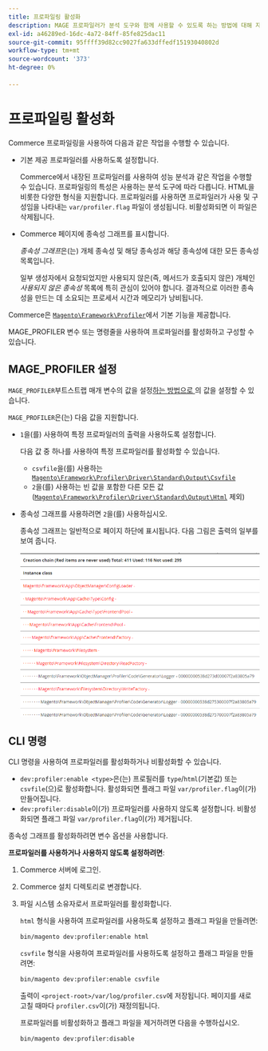 ```yaml
---
title: 프로파일링 활성화
description: MAGE 프로파일러가 분석 도구와 함께 사용할 수 있도록 하는 방법에 대해 자세히 알아보십시오.
exl-id: a46289ed-16dc-4a72-84ff-85fe825dac11
source-git-commit: 95ffff39d82cc9027fa633dffedf15193040802d
workflow-type: tm+mt
source-wordcount: '373'
ht-degree: 0%

---
```


# 프로파일링 활성화

Commerce 프로파일링을 사용하여 다음과 같은 작업을 수행할 수 있습니다.

- 기본 제공 프로파일러를 사용하도록 설정합니다.

  Commerce에서 내장된 프로파일러를 사용하여 성능 분석과 같은 작업을 수행할 수 있습니다. 프로파일링의 특성은 사용하는 분석 도구에 따라 다릅니다. HTML을 비롯한 다양한 형식을 지원합니다. 프로파일러를 사용하면 프로파일러가 사용 및 구성임을 나타내는 `var/profiler.flag` 파일이 생성됩니다. 비활성화되면 이 파일은 삭제됩니다.

- Commerce 페이지에 종속성 그래프를 표시합니다.

  _종속성 그래프_&#x200B;은(는) 개체 종속성 및 해당 종속성과 해당 종속성에 대한 모든 종속성 목록입니다.

  일부 생성자에서 요청되었지만 사용되지 않은(즉, 메서드가 호출되지 않은) 개체인 _사용되지 않은 종속성_ 목록에 특히 관심이 있어야 합니다. 결과적으로 이러한 종속성을 만드는 데 소요되는 프로세서 시간과 메모리가 낭비됩니다.

Commerce은 [`Magento\Framework\Profiler`][profiler]에서 기본 기능을 제공합니다.

MAGE_PROFILER 변수 또는 명령줄을 사용하여 프로파일러를 활성화하고 구성할 수 있습니다.

## MAGE_PROFILER 설정

`MAGE_PROFILER`부트스트랩 매개 변수의 값을 설정[하는 방법으로 ](../bootstrap/set-parameters.md)의 값을 설정할 수 있습니다.

`MAGE_PROFILER`은(는) 다음 값을 지원합니다.

- `1`을(를) 사용하여 특정 프로파일러의 출력을 사용하도록 설정합니다.

  다음 값 중 하나를 사용하여 특정 프로파일러를 활성화할 수 있습니다.

   - `csvfile`을(를) 사용하는 [`Magento\Framework\Profiler\Driver\Standard\Output\Csvfile`][csvfile]
   - `2`을(를) 사용하는 빈 값을 포함한 다른 모든 값([`Magento\Framework\Profiler\Driver\Standard\Output\Html`][html] 제외)

- 종속성 그래프를 사용하려면 `2`을(를) 사용하십시오.

  종속성 그래프는 일반적으로 페이지 하단에 표시됩니다. 다음 그림은 출력의 일부를 보여 줍니다.

  ![종속성 그래프](../../assets/configuration/depend-graphs.png)

## CLI 명령

CLI 명령을 사용하여 프로파일러를 활성화하거나 비활성화할 수 있습니다.

- `dev:profiler:enable <type>`은(는) 프로필러를 `type`/`html`(기본값) 또는 `csvfile`(으)로 활성화합니다. 활성화되면 플래그 파일 `var/profiler.flag`이(가) 만들어집니다.
- `dev:profiler:disable`이(가) 프로파일러를 사용하지 않도록 설정합니다. 비활성화되면 플래그 파일 `var/profiler.flag`이(가) 제거됩니다.

종속성 그래프를 활성화하려면 변수 옵션을 사용합니다.

**프로파일러를 사용하거나 사용하지 않도록 설정하려면**:

1. Commerce 서버에 로그인.
1. Commerce 설치 디렉토리로 변경합니다.
1. 파일 시스템 소유자로서 프로파일러를 활성화합니다.

   `html` 형식을 사용하여 프로파일러를 사용하도록 설정하고 플래그 파일을 만들려면:

   ```bash
   bin/magento dev:profiler:enable html
   ```

   `csvfile` 형식을 사용하여 프로파일러를 사용하도록 설정하고 플래그 파일을 만들려면:

   ```bash
   bin/magento dev:profiler:enable csvfile
   ```

   출력이 `<project-root>/var/log/profiler.csv`에 저장됩니다. 페이지를 새로 고칠 때마다 `profiler.csv`이(가) 재정의됩니다.

   프로파일러를 비활성화하고 플래그 파일을 제거하려면 다음을 수행하십시오.

   ```bash
   bin/magento dev:profiler:disable
   ```

<!-- link definitions -->

[csvfile]: https://github.com/magento/magento2/blob/2.4/lib/internal/Magento/Framework/Profiler/Driver/Standard/Output/Csvfile.php
[html]: https://github.com/magento/magento2/blob/2.4/lib/internal/Magento/Framework/Profiler/Driver/Standard/Output/Html.php
[profiler]: https://github.com/magento/magento2/blob/2.4/lib/internal/Magento/Framework/Profiler.php

